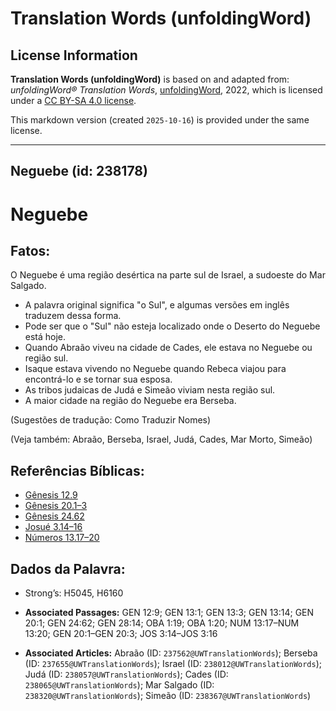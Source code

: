# Translation Words (unfoldingWord)

## License Information

**Translation Words (unfoldingWord)** is based on and adapted from: _unfoldingWord® Translation Words_, [unfoldingWord](https://unfoldingword.org/utw), 2022, which is licensed under a [CC BY-SA 4.0 license](https://creativecommons.org/licenses/by-sa/4.0/legalcode.en).

This markdown version (created `2025-10-16`) is provided under the same license.



--------------------------------

## Neguebe (id: 238178)

Neguebe
=======

Fatos:
------

O Neguebe é uma região desértica na parte sul de Israel, a sudoeste do Mar Salgado.

* A palavra original significa "o Sul", e algumas versões em inglês traduzem dessa forma.
* Pode ser que o "Sul" não esteja localizado onde o Deserto do Neguebe está hoje.
* Quando Abraão viveu na cidade de Cades, ele estava no Neguebe ou região sul.
* Isaque estava vivendo no Neguebe quando Rebeca viajou para encontrá\-lo e se tornar sua esposa.
* As tribos judaicas de Judá e Simeão viviam nesta região sul.
* A maior cidade na região do Neguebe era Berseba.

(Sugestões de tradução: Como Traduzir Nomes)

(Veja também: Abraão, Berseba, Israel, Judá, Cades, Mar Morto, Simeão)

Referências Bíblicas:
---------------------

* [Gênesis 12\.9](https://ref.ly/Gen12:9)
* [Gênesis 20\.1–3](https://ref.ly/Gen20:1-Gen20:3)
* [Gênesis 24\.62](https://ref.ly/Gen24:62)
* [Josué 3\.14–16](https://ref.ly/Josh3:14-Josh3:16)
* [Números 13\.17–20](https://ref.ly/Num13:17-Num13:20)

Dados da Palavra:
-----------------

* Strong’s: H5045, H6160

* **Associated Passages:** GEN 12:9; GEN 13:1; GEN 13:3; GEN 13:14; GEN 20:1; GEN 24:62; GEN 28:14; OBA 1:19; OBA 1:20; NUM 13:17–NUM 13:20; GEN 20:1–GEN 20:3; JOS 3:14–JOS 3:16
* **Associated Articles:** Abraão (ID: `237562@UWTranslationWords`); Berseba (ID: `237655@UWTranslationWords`); Israel (ID: `238012@UWTranslationWords`); Judá (ID: `238057@UWTranslationWords`); Cades (ID: `238065@UWTranslationWords`); Mar Salgado (ID: `238320@UWTranslationWords`); Simeão (ID: `238367@UWTranslationWords`)

